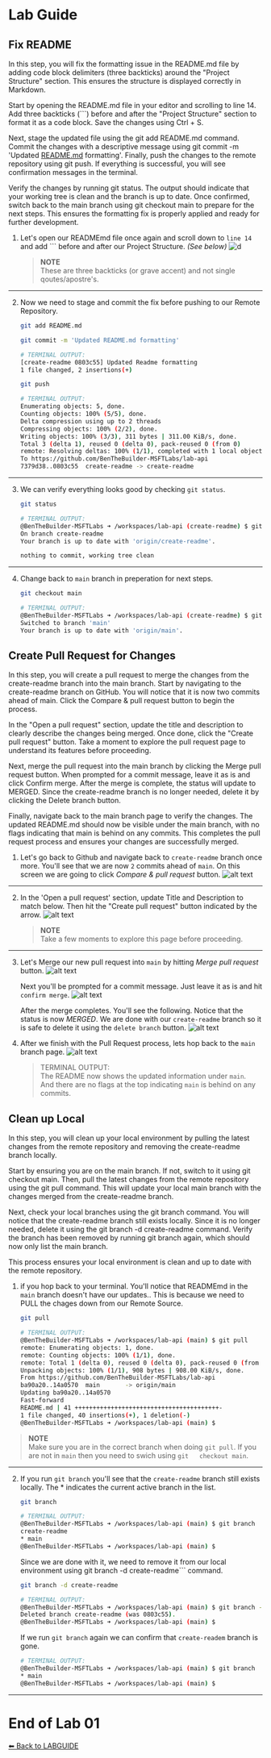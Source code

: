 # Lab Guide #

## Fix README ##

In this step, you will fix the formatting issue in the README.md file by adding code block delimiters (three backticks) around the "Project Structure" section. This ensures the structure is displayed correctly in Markdown.

Start by opening the README.md file in your editor and scrolling to line 14. Add three backticks (```) before and after the "Project Structure" section to format it as a code block. Save the changes using Ctrl + S.

Next, stage the updated file using the git add README.md command. Commit the changes with a descriptive message using git commit -m 'Updated [README.md](http://_vscodecontentref_/2) formatting'. Finally, push the changes to the remote repository using git push. If everything is successful, you will see confirmation messages in the terminal.

Verify the changes by running git status. The output should indicate that your working tree is clean and the branch is up to date. Once confirmed, switch back to the main branch using git checkout main to prepare for the next steps. This ensures the formatting fix is properly applied and ready for further development.

1. Let's open our READMEmd file once again and scroll down to ```line 14``` and add ``` before and after our Project Structure. *(See below)*
    ![d](imgs/lab01-214.jpg)

    >**NOTE**  
    > These are three backticks (or grave accent) and not single qoutes/apostre's. 

---

2. Now we need to stage and commit the fix before pushing to our Remote Repository. 
    
    ```sh
    git add README.md 
    ```

    ```sh
    git commit -m 'Updated README.md formatting'
    ```
    ```sh
    # TERMINAL OUTPUT:
    [create-readme 0803c55] Updated Readme formatting
    1 file changed, 2 insertions(+)
    ```
    ```sh
    git push
    ```
    ```sh
    # TERMINAL OUTPUT:
    Enumerating objects: 5, done.
    Counting objects: 100% (5/5), done.
    Delta compression using up to 2 threads
    Compressing objects: 100% (2/2), done.
    Writing objects: 100% (3/3), 311 bytes | 311.00 KiB/s, done.
    Total 3 (delta 1), reused 0 (delta 0), pack-reused 0 (from 0)
    remote: Resolving deltas: 100% (1/1), completed with 1 local object.
    To https://github.com/BenTheBuilder-MSFTLabs/lab-api
    7379d38..0803c55  create-readme -> create-readme
    ```

---

3. We can verify everything looks good by checking ```git status```. 

    ```sh
    git status
    ```
    ```sh
    # TERMINAL OUTPUT:
    @BenTheBuilder-MSFTLabs ➜ /workspaces/lab-api (create-readme) $ git status
    On branch create-readme
    Your branch is up to date with 'origin/create-readme'.

    nothing to commit, working tree clean
    ```

---

4. Change back to ```main``` branch in preperation for next steps. 
    ```sh
    git checkout main
    ```
    ```sh
    # TERMINAL OUTPUT: 
    @BenTheBuilder-MSFTLabs ➜ /workspaces/lab-api (create-readme) $ git checkout main
    Switched to branch 'main'
    Your branch is up to date with 'origin/main'.
    ```

## Create Pull Request for Changes ##

In this step, you will create a pull request to merge the changes from the create-readme branch into the main branch. Start by navigating to the create-readme branch on GitHub. You will notice that it is now two commits ahead of main. Click the Compare & pull request button to begin the process.

In the "Open a pull request" section, update the title and description to clearly describe the changes being merged. Once done, click the "Create pull request" button. Take a moment to explore the pull request page to understand its features before proceeding.

Next, merge the pull request into the main branch by clicking the Merge pull request button. When prompted for a commit message, leave it as is and click Confirm merge. After the merge is complete, the status will update to MERGED. Since the create-readme branch is no longer needed, delete it by clicking the Delete branch button.

Finally, navigate back to the main branch page to verify the changes. The updated README.md should now be visible under the main branch, with no flags indicating that main is behind on any commits. This completes the pull request process and ensures your changes are successfully merged.

1.  Let's go back to Github and navigate back to ```create-readme``` branch once more. You'll see that we are now ```2``` commits ahead of ```main```. On this screen we are going to click *Compare & pull request* button. 
    ![alt text](imgs/LAB01-301.jpg)

---

2. In the 'Open a pull request' section, update Title and Description to match below. Then hit the "Create pull request" button indicated by the arrow. 
    ![alt text](imgs/lab01-302.jpg)

    > **NOTE**  
    > Take a few moments to explore this page before proceeding. 

---

3. Let's Merge our new pull request into ```main``` by hitting *Merge pull request* button. 
    ![alt text](imgs/lab01-303.jpg)

    Next you'll be prompted for a commit message. Just leave it as is and hit ```confirm merge```.
    ![alt text](imgs/lab01-304.jpg)

    After the merge completes. You'll see the following. Notice that the status is now *MERGED*. We are done with our ```create-readme``` branch so it is safe to delete it using the ```delete branch``` button. 
    ![alt text](imgs/lab01-306.jpg)

4. After we finish with the Pull Request process, lets hop back to the ```main``` branch page. 
    ![alt text](imgs/lab01-305.jpg)

    > TERMINAL OUTPUT: <br>
    > The README now shows the updated information under ```main```. <br>
    > And there are no flags at the top indicating ```main``` is behind on any commits. 

## Clean up Local ##

In this step, you will clean up your local environment by pulling the latest changes from the remote repository and removing the create-readme branch locally.

Start by ensuring you are on the main branch. If not, switch to it using git checkout main. Then, pull the latest changes from the remote repository using the git pull command. This will update your local main branch with the changes merged from the create-readme branch.

Next, check your local branches using the git branch command. You will notice that the create-readme branch still exists locally. Since it is no longer needed, delete it using the git branch -d create-readme command. Verify the branch has been removed by running git branch again, which should now only list the main branch.

This process ensures your local environment is clean and up to date with the remote repository.

1. if you hop back to your terminal. You'll notice that READMEmd in the ```main``` branch doesn't have our updates..  This is because we need to PULL the chages down from our Remote Source. 
    ```sh
    git pull
    ```
    ```sh
    # TERMINAL OUTPUT:
    @BenTheBuilder-MSFTLabs ➜ /workspaces/lab-api (main) $ git pull
    remote: Enumerating objects: 1, done.
    remote: Counting objects: 100% (1/1), done.
    remote: Total 1 (delta 0), reused 0 (delta 0), pack-reused 0 (from 0)
    Unpacking objects: 100% (1/1), 908 bytes | 908.00 KiB/s, done.
    From https://github.com/BenTheBuilder-MSFTLabs/lab-api
    ba90a20..14a0570  main       -> origin/main
    Updating ba90a20..14a0570
    Fast-forward
    README.md | 41 ++++++++++++++++++++++++++++++++++++++++-
    1 file changed, 40 insertions(+), 1 deletion(-)
    @BenTheBuilder-MSFTLabs ➜ /workspaces/lab-api (main) $ 
    ```

> **NOTE**  
> Make sure you are in the correct branch when doing ```git pull```. If you are not in ```main``` then you need to swich using ```git   checkout main```.

---

2.  If you run ```git branch``` you'll see that the ```create-readme``` branch still exists locally. The * indicates the current active branch in the list. 
    ```sh
    git branch
    ```
    ```sh
    # TERMINAL OUTPUT: 
    @BenTheBuilder-MSFTLabs ➜ /workspaces/lab-api (main) $ git branch
    create-readme
    * main
    @BenTheBuilder-MSFTLabs ➜ /workspaces/lab-api (main) $ 
    ```

    Since we are done with it, we need to remove it from our local environment using git branch -d create-readme``` command. 
    ```sh
    git branch -d create-readme
    ```
    ```sh
    # TERMINAL OUTPUT: 
    @BenTheBuilder-MSFTLabs ➜ /workspaces/lab-api (main) $ git branch -d create-readme
    Deleted branch create-readme (was 0803c55).
    @BenTheBuilder-MSFTLabs ➜ /workspaces/lab-api (main) $ 
    ```

    If we run ```git branch``` again we can confirm that ```create-readem``` branch is gone. 
    ```sh
    # TERMINAL OUTPUT:
    @BenTheBuilder-MSFTLabs ➜ /workspaces/lab-api (main) $ git branch
    * main
    @BenTheBuilder-MSFTLabs ➜ /workspaces/lab-api (main) $ 
    ```
---
# End of Lab 01

[⬅ Back to LABGUIDE](LABGUIDE.md) 